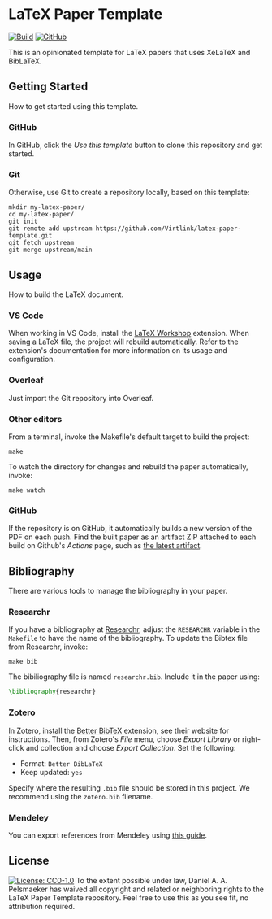 # LaTeX Paper Template
[![Build](https://github.com/Virtlink/latex-paper-template/actions/workflows/build.yml/badge.svg)](https://github.com/Virtlink/latex-paper-template/actions)
[![GitHub](https://img.shields.io/github/license/Virtlink/latex-paper-template)](https://github.com/Virtlink/latex-paper-template/blob/main/LICENSE)

This is an opinionated template for LaTeX papers that uses XeLaTeX and BibLaTeX.


## Getting Started
How to get started using this template.

### GitHub
In GitHub, click the _Use this template_ button to clone this repository and get started.

### Git
Otherwise, use Git to create a repository locally, based on this template:

```shell
mkdir my-latex-paper/
cd my-latex-paper/
git init
git remote add upstream https://github.com/Virtlink/latex-paper-template.git
git fetch upstream
git merge upstream/main
```


## Usage
How to build the LaTeX document.

### VS Code
When working in VS Code, install the [LaTeX Workshop](https://github.com/James-Yu/LaTeX-Workshop/) extension. When saving a LaTeX file, the project will rebuild automatically. Refer to the extension's documentation for more information on its usage and configuration.

### Overleaf
Just import the Git repository into Overleaf.

### Other editors
From a terminal, invoke the Makefile's default target to build the project:

```shell
make
```

To watch the directory for changes and rebuild the paper automatically, invoke:

```shell
make watch
```

### GitHub
If the repository is on GitHub, it automatically builds a new version of the PDF on each push.
Find the built paper as an artifact ZIP attached to each build on Github's _Actions_ page, such as [the latest artifact](https://nightly.link/Virtlink/latex-paper-template/workflows/build/main/paper.zip).

## Bibliography
There are various tools to manage the bibliography in your paper.

### Researchr
If you have a bibliography at [Researchr](https://researchr.org/), adjust the `RESEARCHR` variable in the `Makefile` to have the name of the bibliography. To update the Bibtex file from Researchr, invoke:

```shell
make bib
```

The bibiliography file is named `researchr.bib`. Include it in the paper using:

```latex
\bibliography{researchr}
```

### Zotero
In Zotero, install the [Better BibTeX](https://retorque.re/zotero-better-bibtex/) extension, see their website for instructions. Then, from Zotero's _File_ menu, choose _Export Library_ or right-click and collection and choose _Export Collection_. Set the following:

- Format: `Better BibLaTeX`
- Keep updated: `yes`

Specify where the resulting `.bib` file should be stored in this project. We recommend using the `zotero.bib` filename.


### Mendeley
You can export references from Mendeley using [this guide](https://www.mendeley.com/guides/mendeley-reference-manager/08.-exporting-references).


## License
[![License: CC0-1.0](https://licensebuttons.net/p/zero/1.0/88x31.png)](http://creativecommons.org/publicdomain/zero/1.0/)
To the extent possible under law, Daniel A. A. Pelsmaeker has waived all copyright and related or neighboring rights to the LaTeX Paper Template repository. Feel free to use this as you see fit, no attribution required.
